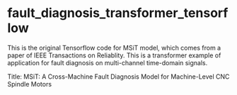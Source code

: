 # fault_diagnosis_transformer_tensorflow
This is the original Tensorflow code for MSiT model, which comes from a paper of IEEE Transactions on Reliablity.
This is a transformer example of application for fault diagnosis on multi-channel time-domain signals.

Title: MSiT: A Cross-Machine Fault Diagnosis Model for Machine-Level CNC Spindle Motors
